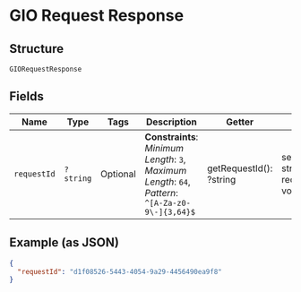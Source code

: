 
# GIO Request Response

## Structure

`GIORequestResponse`

## Fields

| Name | Type | Tags | Description | Getter | Setter |
|  --- | --- | --- | --- | --- | --- |
| `requestId` | `?string` | Optional | **Constraints**: *Minimum Length*: `3`, *Maximum Length*: `64`, *Pattern*: `^[A-Za-z0-9\-]{3,64}$` | getRequestId(): ?string | setRequestId(?string requestId): void |

## Example (as JSON)

```json
{
  "requestId": "d1f08526-5443-4054-9a29-4456490ea9f8"
}
```

